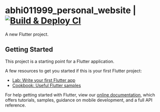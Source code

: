 # abhi011999_personal_website | [![Build & Deploy CI](https://github.com/Abhi011999/Abhi011999.github.io/actions/workflows/build_deploy.yml/badge.svg?branch=dev)](https://github.com/Abhi011999/Abhi011999.github.io/actions/workflows/build_deploy.yml)

A new Flutter project.

## Getting Started

This project is a starting point for a Flutter application.

A few resources to get you started if this is your first Flutter project:

- [Lab: Write your first Flutter app](https://flutter.dev/docs/get-started/codelab)
- [Cookbook: Useful Flutter samples](https://flutter.dev/docs/cookbook)

For help getting started with Flutter, view our
[online documentation](https://flutter.dev/docs), which offers tutorials,
samples, guidance on mobile development, and a full API reference.
